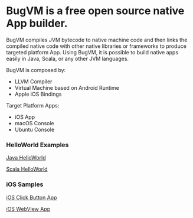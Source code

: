 # BugVM is a free open source native App builder.

BugVM compiles JVM bytecode to native machine code and then links the compiled native code with other native libraries or frameworks to produce targeted platform App. Using BugVM, it is possible to build native apps easily in Java, Scala, or any other JVM languages.

BugVM is composed by:

* LLVM Compiler
* Virtual Machine based on Android Runtime
* Apple iOS Bindings

Target Platform Apps:

* iOS App
* macOS Console
* Ubuntu Console


### HelloWorld Examples

[Java HelloWorld](https://github.com/bugvm/bugvm-helloworld)

[Scala HelloWorld](https://github.com/bugvm/bugvm-helloscala)


### iOS Samples

[iOS Click Button App](https://github.com/bugvm/bugvm-ios)

[iOS WebView App](https://github.com/bugvm/bugvm-webview)
